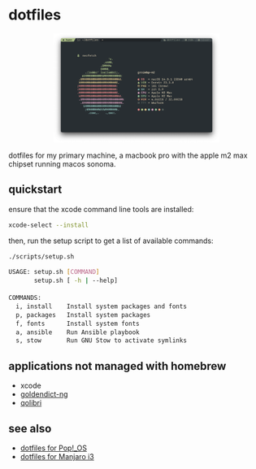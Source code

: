 # dotfiles

<p align="center" width="100%">
<img src="./screenshots/neofetch.png" alt="neofetch" width="65%" />
</p>

dotfiles for my primary machine, a macbook pro with the apple m2 max chipset running macos sonoma.

## quickstart

ensure that the xcode command line tools are installed:

```sh
xcode-select --install
```

then, run the setup script to get a list of available commands:

```sh
./scripts/setup.sh
```

```sh
USAGE: setup.sh [COMMAND]
       setup.sh [ -h | --help]

COMMANDS:
  i, install    Install system packages and fonts
  p, packages   Install system packages
  f, fonts      Install system fonts
  a, ansible    Run Ansible playbook
  s, stow       Run GNU Stow to activate symlinks
```

## applications not managed with homebrew

- xcode
- [goldendict-ng](https://github.com/xiaoyifang/goldendict-ng)
- [qolibri](https://github.com/mvf/qolibri)

## see also

- [dotfiles for Pop!\_OS](https://github.com/grcekh/dotfiles/tree/pop)
- [dotfiles for Manjaro i3](https://github.com/grcekh/dotfiles/tree/manjaro)
